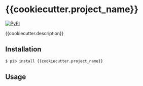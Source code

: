 # {{cookiecutter.project_name}}

[![PyPI](https://img.shields.io/pypi/v/{{cookiecutter.project_name}}.svg?style=flat)](https://pypi.python.org/pypi/{{cookiecutter.project_name}})

{{cookiecutter.description}}


## Installation

```python
$ pip install {{cookiecutter.project_name}}
```


## Usage
